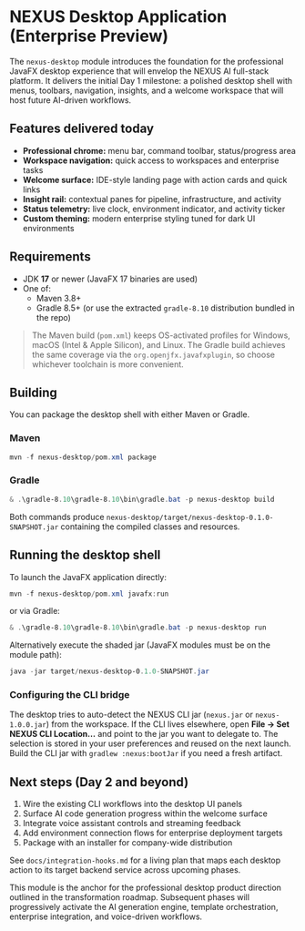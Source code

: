 # NEXUS Desktop Application (Enterprise Preview)

The `nexus-desktop` module introduces the foundation for the professional
JavaFX desktop experience that will envelop the NEXUS AI full-stack platform.
It delivers the initial Day 1 milestone: a polished desktop shell with
menus, toolbars, navigation, insights, and a welcome workspace that will
host future AI-driven workflows.

## Features delivered today

- **Professional chrome:** menu bar, command toolbar, status/progress area
- **Workspace navigation:** quick access to workspaces and enterprise tasks
- **Welcome surface:** IDE-style landing page with action cards and quick links
- **Insight rail:** contextual panes for pipeline, infrastructure, and activity
- **Status telemetry:** live clock, environment indicator, and activity ticker
- **Custom theming:** modern enterprise styling tuned for dark UI environments

## Requirements

- JDK **17** or newer (JavaFX 17 binaries are used)
- One of:
	- Maven 3.8+
	- Gradle 8.5+ (or use the extracted `gradle-8.10` distribution bundled in the repo)

> The Maven build (`pom.xml`) keeps OS-activated profiles for Windows, macOS (Intel &
> Apple Silicon), and Linux. The Gradle build achieves the same coverage via the
> `org.openjfx.javafxplugin`, so choose whichever toolchain is more convenient.

## Building

You can package the desktop shell with either Maven or Gradle.

### Maven

```powershell
mvn -f nexus-desktop/pom.xml package
```

### Gradle

```powershell
& .\gradle-8.10\gradle-8.10\bin\gradle.bat -p nexus-desktop build
```

Both commands produce `nexus-desktop/target/nexus-desktop-0.1.0-SNAPSHOT.jar`
containing the compiled classes and resources.

## Running the desktop shell

To launch the JavaFX application directly:

```powershell
mvn -f nexus-desktop/pom.xml javafx:run
```

or via Gradle:

```powershell
& .\gradle-8.10\gradle-8.10\bin\gradle.bat -p nexus-desktop run
```

Alternatively execute the shaded jar (JavaFX modules must be on the module path):

```powershell
java -jar target/nexus-desktop-0.1.0-SNAPSHOT.jar
```

### Configuring the CLI bridge

The desktop tries to auto-detect the NEXUS CLI jar (`nexus.jar` or `nexus-1.0.0.jar`) from the
workspace. If the CLI lives elsewhere, open **File → Set NEXUS CLI Location…** and point to the
jar you want to delegate to. The selection is stored in your user preferences and reused on the
next launch. Build the CLI jar with `gradlew :nexus:bootJar` if you need a fresh artifact.

## Next steps (Day 2 and beyond)

1. Wire the existing CLI workflows into the desktop UI panels
2. Surface AI code generation progress within the welcome surface
3. Integrate voice assistant controls and streaming feedback
4. Add environment connection flows for enterprise deployment targets
5. Package with an installer for company-wide distribution

See `docs/integration-hooks.md` for a living plan that maps each desktop action to its
target backend service across upcoming phases.

This module is the anchor for the professional desktop product direction
outlined in the transformation roadmap. Subsequent phases will progressively
activate the AI generation engine, template orchestration, enterprise
integration, and voice-driven workflows.

